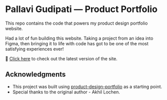 # Pallavi Gudipati — Product Portfolio

This repo contains the code that powers my product design portfolio website.

Had a lot of fun building this website. Taking a project from an idea into Figma, then bringing it to life with code has got to be one of the most satisfying experiences ever! 

🔗 [Click here](https://gudipatipallavi.github.io/product_portfolio/website/) to check out the latest version of the site.




## Acknowledgments
- This project was built using [product-design-portfolio](https://github.com/akhillochen/product-design-portfolio?tab=readme-ov-file) as a starting point. 
- Special thanks to the original author - Akhil Lochen.


